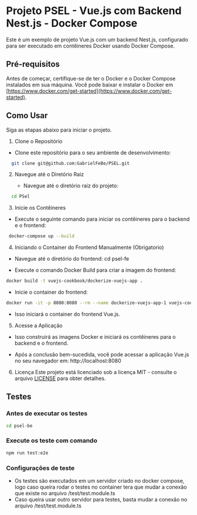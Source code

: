 # Projeto PSEL - Vue.js com Backend Nest.js - Docker Compose

Este é um exemplo de projeto Vue.js com um backend Nest.js, configurado para ser executado em contêineres Docker usando Docker Compose.

## Pré-requisitos

Antes de começar, certifique-se de ter o Docker e o Docker Compose instalados em sua máquina. Você pode baixar e instalar o Docker em [https://www.docker.com/get-started](https://www.docker.com/get-started).

## Como Usar

Siga as etapas abaixo para iniciar o projeto.

1.  Clone o Repositório

- Clone este repositório para o seu ambiente de desenvolvimento:

```bash
  git clone git@github.com:GabrielFeBe/PSEL.git
```

2. Navegue até o Diretório Raiz

   - Navegue até o diretório raiz do projeto:

```bash
  cd PSel
```

3. Inicie os Contêineres

- Execute o seguinte comando para iniciar os contêineres para o backend e o frontend:

```bash
 docker-compose up --build
```

4. Iniciando o Container do Frontend Manualmente (Obrigatorio)

- Navegue até o diretório do frontend:
  cd psel-fe

- Execute o comando Docker Build para criar a imagem do frontend:

```bash
docker build -t vuejs-cookbook/dockerize-vuejs-app .
```

- Inicie o container do frontend:

```bash
docker run -it -p 8080:8080 --rm --name dockerize-vuejs-app-1 vuejs-cookbook/dockerize-vuejs-app
```

- Isso iniciará o container do frontend Vue.js.

5. Acesse a Aplicação

- Isso construirá as imagens Docker e iniciará os contêineres para o backend e o frontend.

- Após a conclusão bem-sucedida, você pode acessar a aplicação Vue.js no seu navegador em:
  http://localhost:8080

6. Licença
   Este projeto está licenciado sob a licença MIT - consulte o arquivo <a href=''>LICENSE<a> para obter detalhes.

## Testes

### Antes de executar os testes

```bash
cd psel-be
```

### Execute os teste com comando

```bash
npm run test:e2e
```

### Configurações de teste

- Os testes são executados em um servidor criado no docker compose, logo caso queira rodar o testes no container tera que mudar a conexão que existe no arquivo /test/test.module.ts
- Caso queira usar outro servidor para testes, basta mudar a conexão no arquivo /test/test.module.ts
